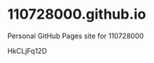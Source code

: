 # 110728000.github.io
Personal GitHub Pages site for 110728000



























































HkCLjFq12D
